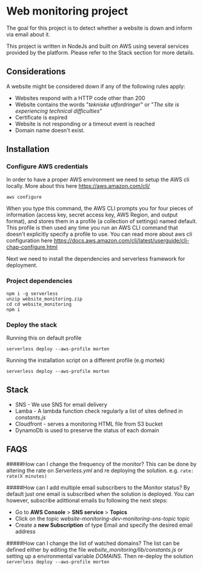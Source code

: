 # Web monitoring project

The goal for this project is to detect whether a website is down and inform via email about it.

This project is written in NodeJs and built on AWS using several services provided by the platform. Please refer to the Stack section for more details.

## Considerations

A website might be considered down if any of the following rules apply:

- Websites respond with a HTTP code other than 200
- Website contains the words "_tekniske utfordringer_" or "_The site is experiencing technical difficulties_"
- Certificate is expired
- Website is not responding or a timeout event is reached
- Domain name doesn't exist.


## Installation

### Configure AWS credentials

In order to have a proper AWS environment we need to setup the AWS cli locally.
More about this here https://aws.amazon.com/cli/

```
aws configure
```
When you type this command, the AWS CLI prompts you for four pieces of information (access key, secret access key, AWS Region, and output format), and stores them in a profile (a collection of settings) named default. This profile is then used any time you run an AWS CLI command that doesn't explicitly specify a profile to use.
You can read more about aws cli configuration here https://docs.aws.amazon.com/cli/latest/userguide/cli-chap-configure.html

Next we need to install the dependencies and serverless framework for deployment.

### Project dependencies

```
npm i -g serverless
unzip website_monitoring.zip
cd cd website_monitoring
npm i
```


### Deploy the stack

Running this on default profile
```
serverless deploy --aws-profile morten
```
Running the installation script on a different profile (e.g mortek)
```
serverless deploy --aws-profile morten
```


## Stack

- SNS - We use SNS for email delivery
- Lamba - A lambda function check regularly a list of sites defined in _constants.js_
- Cloudfront - serves a monitoring HTML file from S3 bucket
- DynamoDb is used to preserve the status of each domain

## FAQS

#####How can I change the frequency of the monitor?
This can be done by altering the rate on _Serverless.yml_ and re deploying the solution.
e.g. 
```rate: rate(X minutes)```

#####How can I add multiple email subscribers to the Monitor status?
By default just one email is subscribed when the solution is deployed. You can however, subscribe adittional emails bu following the next steps:
- Go to **AWS Console** > **SNS service** > **Topics**
- Click on the topic _website-monitoring-dev-monitoring-sns-topic_ topic
- Create a **new Subscription** of type Email and specify the desired email address


#####How can I change the list of watched domains?
The list can be defined either by editing the file _website_monitoring/lib/constants.js_ or setting up a environmental variable _DOMAINS_.
Then re-deploy the solution
```serverless deploy --aws-profile morten```
